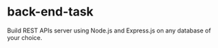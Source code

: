 # back-end-task
Build REST APIs server using Node.js and Express.js on any database of your choice.
